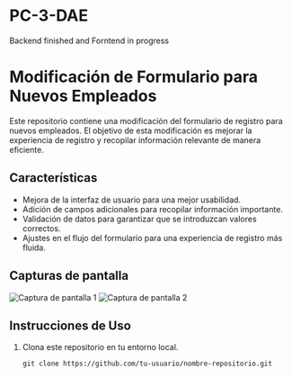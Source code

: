 # PC-3-DAE
Backend finished and Forntend in progress
# Modificación de Formulario para Nuevos Empleados

Este repositorio contiene una modificación del formulario de registro para nuevos empleados. El objetivo de esta modificación es mejorar la experiencia de registro y recopilar información relevante de manera eficiente.

## Características

- Mejora de la interfaz de usuario para una mejor usabilidad.
- Adición de campos adicionales para recopilar información importante.
- Validación de datos para garantizar que se introduzcan valores correctos.
- Ajustes en el flujo del formulario para una experiencia de registro más fluida.

## Capturas de pantalla

![Captura de pantalla 1](/screenshots/screenshot1.png)
![Captura de pantalla 2](/screenshots/screenshot2.png)

## Instrucciones de Uso

1. Clona este repositorio en tu entorno local.

   ```shell
   git clone https://github.com/tu-usuario/nombre-repositorio.git
